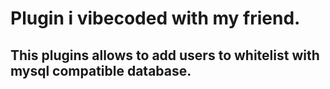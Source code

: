 # Plugin i vibecoded with my friend.
## This plugins allows to add users to whitelist with mysql compatible database.
